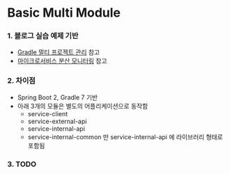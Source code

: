 # Basic Multi Module

### 1. 블로그 실습 예제 기반

- [Gradle 멀티 프로젝트 관리](https://jojoldu.tistory.com/123 "Gradle 멀티 프로젝트 관리") 참고
- [마이크로서비스 분산 모니터링](https://brunch.co.kr/@springboot/58 "마이크로서비스 분산 모니터링") 참고

### 2. 차이점

- Spring Boot 2, Gradle 7 기반
- 아래 3개의 모듈은 별도의 어플리케이션으로 동작함
  - service-client
  - service-external-api
  - service-internal-api
  - service-internal-common 만 service-internal-api 에 라이브러리 형태로 포함됨

### 3. TODO
